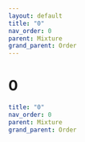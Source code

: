 ```yaml
---
layout: default
title: "0"
nav_order: 0
parent: Mixture
grand_parent: Order
---
```


# 0

```yaml
title: "0"
nav_order: 0
parent: Mixture
grand_parent: Order
```
